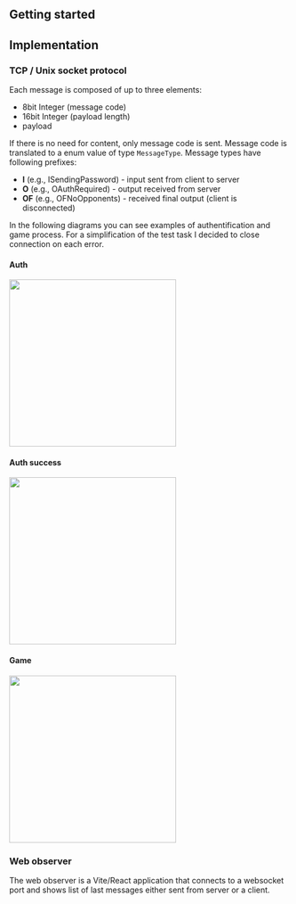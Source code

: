 ## Getting started

## Implementation
### TCP / Unix socket protocol

Each message is composed of up to three elements:
- 8bit Integer (message code)
- 16bit Integer (payload length)
- payload
  
If there is no need for content, only message code is sent.
Message code is translated to a enum value of type `MessageType`.
Message types have following prefixes:
- **I** (e.g., ISendingPassword) - input sent from client to server
- **O** (e.g., OAuthRequired) - output received from server
- **OF** (e.g., OFNoOpponents) - received final output (client is disconnected)

In the following diagrams you can see examples of authentification and game process. For a simplification of the test task I decided to close connection on each error.

#### Auth 
<img src="https://github.com/alesh-kajzar/luxonis-test/assets/3010825/b30737c9-775e-4523-bf8f-ab72b6127fef" width="300" />

#### Auth success
<img src="https://github.com/alesh-kajzar/luxonis-test/assets/3010825/b2197fa7-56aa-4875-b26e-3b9309540c2d" width="300" />

#### Game
<img src="https://github.com/alesh-kajzar/luxonis-test/assets/3010825/01c638e6-675d-4b10-9ae4-9409ae88762a" width="300" />

### Web observer
The web observer is a Vite/React application that connects to a websocket port and shows list of last messages either sent from server or a client.
